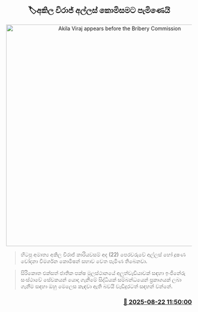 <p align='center'><b><h2 align='center' title='Akila Viraj appears before the Bribery Commission'>🏷අකිල විරාජ් අල්ලස් කොමිසමට පැමිණෙයි</h2></b></p>
<p align='center'><img src='https://helakuru.sgp1.cdn.digitaloceanspaces.com/esana/images/lib/akilaviraj-archived.jpg' width='600' alt='Akila Viraj appears before the Bribery Commission'></p>

> හිටපු අමාත්‍ය අකිල විරාජ් කාරියවසම් අද (22) පෙරවරුවේ අල්ලස් හෝ දූෂණ චෝදනා විමර්ශන කොමිෂන් සභාව වෙත පැමිණ තිබෙනවා.

> සිරිකොත එක්සත් ජාතික පක්ෂ මූලස්ථානයේ අලුත්වැඩියාවක් සඳහා ඉංජිනේරු සංස්ථාවේ සේවකයන් යොදා ගැනීමේ සිද්ධියක් සම්බන්ධයෙන් ප්‍රකාශයක් ලබා ගැනීම සඳහා ඔහු මෙලෙස කැඳවා ඇති බවයි වැඩිදුරටත් සඳහන් වන්නේ.



<h3 align='right'><a href='https://www.helakuru.lk/esana/p/112940/'>📅 2025-08-22 11:50:00</a></h3>
